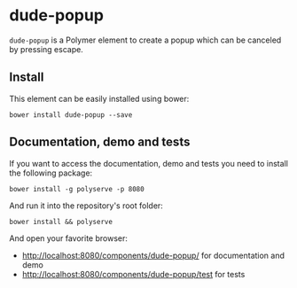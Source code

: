 # dude-popup

`dude-popup` is a Polymer element to create a popup which can be canceled by pressing escape.

## Install

This element can be easily installed using bower:

```
bower install dude-popup --save
```

## Documentation, demo and tests

If you want to access the documentation, demo and tests you need to install the following package:

```
bower install -g polyserve -p 8080
```

And run it into the repository's root folder:

```
bower install && polyserve
```

And open your favorite browser:
- [http://localhost:8080/components/dude-popup/](http://localhost:8080/components/dude-popup/) for documentation
and demo
- [http://localhost:8080/components/dude-popup/test](http://localhost:8080/components/dude-popup/test) for tests

